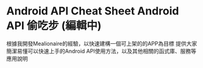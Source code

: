 Android API Cheat Sheet Android API 偷吃步 (編輯中)
=======

根據我開發Mealionaire的經驗，以快速建構一個可上架的的APP為目標
提供大家簡潔易懂可以快速上手的Android API使用方法，以及其他相關的函式庫、服務等應用說明




